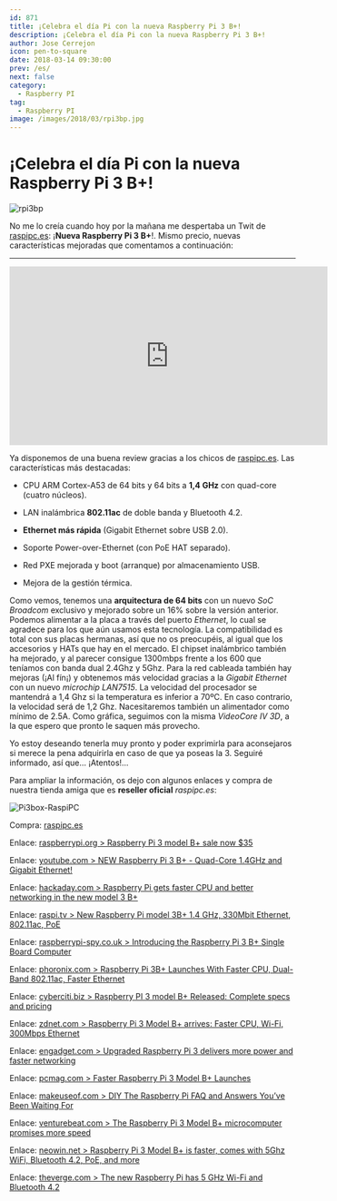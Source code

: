```yaml
---
id: 871
title: ¡Celebra el día Pi con la nueva Raspberry Pi 3 B+!
description: ¡Celebra el día Pi con la nueva Raspberry Pi 3 B+!
author: Jose Cerrejon
icon: pen-to-square
date: 2018-03-14 09:30:00
prev: /es/
next: false
category:
  - Raspberry PI
tag:
  - Raspberry PI
image: /images/2018/03/rpi3bp.jpg
---
```


# ¡Celebra el día Pi con la nueva Raspberry Pi 3 B+!

![rpi3bp](/images/2018/03/rpi3bp.jpg)

No me lo creía cuando hoy por la mañana me despertaba un Twit de [raspipc.es](https://www.raspipc.es/public/home/): ¡**Nueva Raspberry Pi 3 B+**!. Mismo precio, nuevas características mejoradas que comentamos a continuación:

- - -
<iframe width="560" height="315" src="https://www.youtube.com/embed/i62xdD4QKtA?rel=0" frameborder="0" allow="autoplay; encrypted-media" allowfullscreen></iframe>

Ya disponemos de una buena review gracias a los chicos de [raspipc.es](https://www.raspipc.es/blog/nueva-raspberry-pi-3-2/). Las características más destacadas:

* CPU ARM Cortex-A53 de 64 bits y 64 bits a **1,4 GHz** con quad-core (cuatro núcleos).

* LAN inalámbrica **802.11ac** de doble banda y Bluetooth 4.2.

* **Ethernet más rápida** (Gigabit Ethernet sobre USB 2.0).

* Soporte Power-over-Ethernet (con PoE HAT separado).

* Red PXE mejorada y boot (arranque) por almacenamiento USB.

* Mejora de la gestión térmica.

Como vemos, tenemos una **arquitectura de 64 bits** con un nuevo *SoC Broadcom* exclusivo y mejorado sobre un 16% sobre la versión anterior. Podemos alimentar a la placa a través del puerto *Ethernet*, lo cual se agradece para los que aún usamos esta tecnología. La compatibilidad es total con sus placas hermanas, así que no os preocupéis, al igual que los accesorios y HATs que hay en el mercado. El chipset inalámbrico también ha mejorado, y al parecer consigue 1300mbps frente a los 600 que teníamos con banda dual 2.4Ghz y 5Ghz. Para la red cableada también hay mejoras (¡Al fín¡) y obtenemos más velocidad gracias a la *Gigabit Ethernet* con un nuevo *microchip LAN7515*. La velocidad del procesador se mantendrá a 1,4 Ghz si la temperatura es inferior a 70ºC. En caso contrario, la velocidad será de 1,2 Ghz. Nacesitaremos también un alimentador como mínimo de 2.5A. Como gráfica, seguimos con la misma *VideoCore IV 3D*, a la que espero que pronto le saquen más provecho.

Yo estoy deseando tenerla muy pronto y poder exprimirla para aconsejaros si merece la pena adquirirla en caso de que ya poseas la 3. Seguiré informado, así que... ¡Atentos!...

Para ampliar la información, os dejo con algunos enlaces y compra de nuestra tienda amiga que es **reseller oficial** *raspipc.es*:

![Pi3box-RaspiPC](/images/2018/03/Pi3box-RaspiPC.jpg)

Compra: [raspipc.es](https://www.raspipc.es/public/home/index.php?ver=tienda&accion=verArticulo&idProducto=1421)

Enlace: [raspberrypi.org > Raspberry Pi 3 model B+ sale now $35](https://www.raspberrypi.org/blog/raspberry-pi-3-model-bplus-sale-now-35/)

Enlace: [youtube.com > NEW Raspberry Pi 3 B+ - Quad-Core 1.4GHz and Gigabit Ethernet!](https://www.youtube.com/watch?v=0keOYRbsvxc)

Enlace: [hackaday.com > Raspberry Pi gets faster CPU and better networking in the new model 3 B+](https://hackaday.com/2018/03/14/raspberry-pi-gets-faster-cpu-and-better-networking-in-the-new-model-3-b/)

Enlace: [raspi.tv > New Raspberry Pi model 3B+ 1.4 GHz, 330Mbit Ethernet, 802.11ac, PoE](http://raspi.tv/2018/new-raspberry-pi-model-3b-1-4-ghz-330mbit-ethernet-802-11ac-poe)

Enlace: [raspberrypi-spy.co.uk > Introducing the Raspberry Pi 3 B+ Single Board Computer](https://www.raspberrypi-spy.co.uk/2018/03/introducing-raspberry-pi-3-b-plus-computer/)

Enlace: [phoronix.com > Raspberry Pi 3B+ Launches With Faster CPU, Dual-Band 802.11ac, Faster Ethernet](https://www.phoronix.com/scan.php?page=news_item&px=Raspberry-Pi-3B-Plus)

Enlace: [cyberciti.biz > Raspberry PI 3 model B+ Released: Complete specs and pricing](https://www.cyberciti.biz/hardware/raspberry-pi-3-model-b-released-specs-pricing/)

Enlace: [zdnet.com > Raspberry Pi 3 Model B+ arrives: Faster CPU, Wi-Fi, 300Mbps Ethernet](http://www.zdnet.com/article/raspberry-pi-3-model-b-arrives-faster-cpu-wi-fi-300mbps-ethernet/)

Enlace: [engadget.com > Upgraded Raspberry Pi 3 delivers more power and faster networking](https://www.engadget.com/2018/03/14/raspberry-pi-3-model-b-plus/)

Enlace: [pcmag.com > Faster Raspberry Pi 3 Model B+ Launches](https://www.pcmag.com/news/359825/faster-raspberry-pi-3-model-b-launches)

Enlace: [makeuseof.com > DIY The Raspberry Pi FAQ and Answers You’ve Been Waiting For](https://www.makeuseof.com/tag/raspberry-pi-faq/)

Enlace: [venturebeat.com > The Raspberry Pi 3 Model B+ microcomputer promises more speed](https://venturebeat.com/2018/03/14/the-new-raspberry-pi-3-model-b-microcomputer-promises-more-speed/)

Enlace: [neowin.net > Raspberry Pi 3 Model B+ is faster, comes with 5Ghz WiFi, Bluetooth 4.2, PoE, and more](https://www.neowin.net/news/raspberry-pi-3-model-b-is-faster-comes-with-5ghz-wifi-bluetooth-42-poe-and-more)

Enlace: [theverge.com > The new Raspberry Pi has 5 GHz Wi-Fi and Bluetooth 4.2](https://www.theverge.com/circuitbreaker/2018/3/14/17117446/raspberry-pi-3-model-b-plus-dual-band-wi-fi)